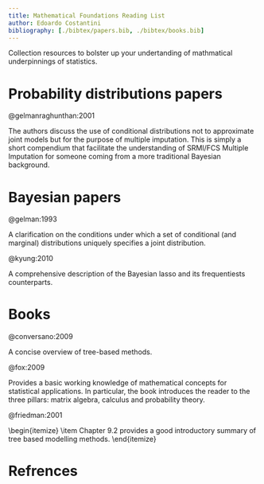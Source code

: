 ```yaml
---
title: Mathematical Foundations Reading List
author: Edoardo Costantini
bibliography: [./bibtex/papers.bib, ./bibtex/books.bib]
---
```


Collection resources to bolster up your undertanding of mathmatical underpinnings of statistics.

# Probability distributions papers

@gelmanraghunthan:2001

 The authors discuss the use of conditional distributions not to approximate joint models
 but for the purpose of multiple imputation. This is simply a short compendium 
 that facilitate the understanding of SRMI/FCS Multiple Imputation for someone 
 coming from a more traditional Bayesian background.
	
# Bayesian papers

@gelman:1993

 A clarification on the conditions under which a set of conditional (and marginal) distributions 
 uniquely specifies a joint distribution.

@kyung:2010

 A comprehensive description of the Bayesian lasso and its frequentiests counterparts.	

# Books
@conversano:2009

 A concise overview of tree-based methods.
	
@fox:2009

 Provides a basic working knowledge of mathematical concepts for statistical
 applications. In particular, the book introduces the reader to the three pillars:
 matrix algebra, calculus and probability theory.

@friedman:2001

 \begin{itemize}
  \item Chapter 9.2 provides a good introductory summary of tree based modelling methods.
 \end{itemize}


# Refrences

